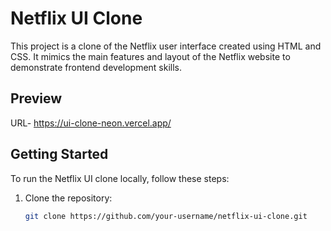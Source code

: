 # Netflix UI Clone

This project is a clone of the Netflix user interface created using HTML and CSS. It mimics the main features and layout of the Netflix website to demonstrate frontend development skills.

## Preview

URL- https://ui-clone-neon.vercel.app/

## Getting Started

To run the Netflix UI clone locally, follow these steps:

1. Clone the repository:

   ```bash
   git clone https://github.com/your-username/netflix-ui-clone.git

